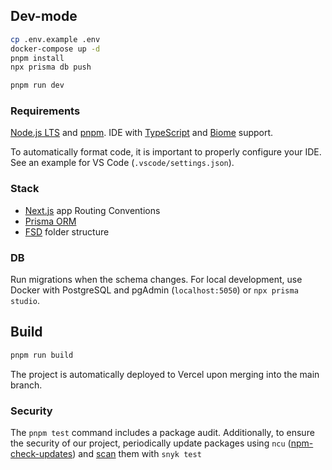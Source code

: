 ## Dev-mode

```sh
cp .env.example .env
docker-compose up -d
pnpm install
npx prisma db push

pnpm run dev
```

### Requirements

[Node.js LTS](https://nodejs.org) and [pnpm](https://pnpm.io/installation#using-npm). IDE with [TypeScript](https://code.visualstudio.com/docs/languages/typescript) and [Biome](https://biomejs.dev/guides/integrate-in-editor/) support.

To automatically format code, it is important to properly configure your IDE. See an example for VS Code (`.vscode/settings.json`).

### Stack

- [Next.js](https://nextjs.org/docs/getting-started/project-structure#app-routing-conventions) app Routing Conventions
- [Prisma ORM](https://www.prisma.io/docs/orm/overview/introduction/what-is-prisma)
- [FSD](https://feature-sliced.design/ru/docs/get-started/overview) folder structure

### DB

Run migrations when the schema changes. For local development, use Docker with PostgreSQL and pgAdmin (`localhost:5050`) or `npx prisma studio`.

## Build

```sh
pnpm run build
```

The project is automatically deployed to Vercel upon merging into the main branch.

### Security

The `pnpm test` command includes a package audit. Additionally, to ensure the security of our project, periodically update packages using `ncu` ([npm-check-updates](https://www.npmjs.com/package/npm-check-updates)) and [scan](https://www.npmjs.com/package/snyk) them with `snyk test`
